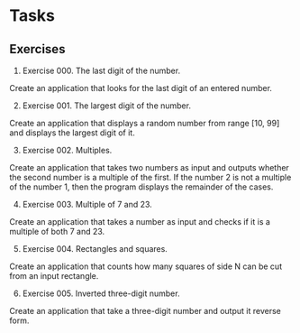 # Tasks

## Exercises
1. Exercise 000. The last digit of the number.

Create an application that looks for the last digit of an entered number.

2. Exercise 001. The largest digit of the number.

Create an application that displays a random number from range [10, 99] and displays the largest digit of it.

3. Exercise 002. Multiples.

Create an application that takes two numbers as input and outputs whether the second number is a multiple of the first. If the number 2 is not a multiple of the number 1, then the program displays the remainder of the cases.

4. Exercise 003. Multiple of 7 and 23.

Create an application that takes a number as input and checks if it is a multiple of both 7 and 23.

5. Exercise 004. Rectangles and squares.

Create an application that counts how many squares of side N can be cut from an input rectangle.

6. Exercise 005. Inverted three-digit number.

Create an application that take a three-digit number and output it reverse form.